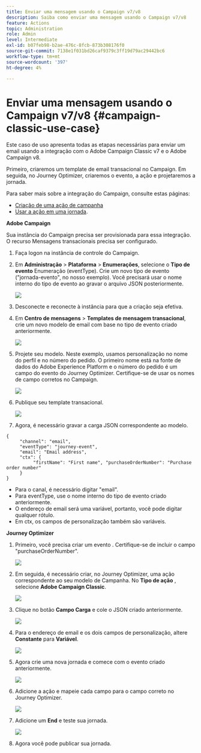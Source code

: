 ```yaml
---
title: Enviar uma mensagem usando o Campaign v7/v8
description: Saiba como enviar uma mensagem usando o Campaign v7/v8
feature: Actions
topic: Administration
role: Admin
level: Intermediate
exl-id: b07feb98-b2ae-476c-8fcb-873b308176f0
source-git-commit: 7138e1f031bd26caf9379c3ff19d79ac29442bc6
workflow-type: tm+mt
source-wordcount: '397'
ht-degree: 4%

---
```


# Enviar uma mensagem usando o Campaign v7/v8 {#campaign-classic-use-case}

Este caso de uso apresenta todas as etapas necessárias para enviar um email usando a integração com o Adobe Campaign Classic v7 e o Adobe Campaign v8.

Primeiro, criaremos um template de email transacional no Campaign. Em seguida, no Journey Optimizer, criaremos o evento, a ação e projetaremos a jornada.

Para saber mais sobre a integração do Campaign, consulte estas páginas:

* [Criação de uma ação de campanha](../action/acc-action.md)
* [Usar a ação em uma jornada](../building-journeys/using-adobe-campaign-classic.md).

**Adobe Campaign**

Sua instância do Campaign precisa ser provisionada para essa integração. O recurso Mensagens transacionais precisa ser configurado.

1. Faça logon na instância de controle do Campaign.

1. Em **Administração** > **Plataforma** > **Enumerações**, selecione o **Tipo de evento** Enumeração (eventType). Crie um novo tipo de evento (&quot;jornada-evento&quot;, no nosso exemplo). Você precisará usar o nome interno do tipo de evento ao gravar o arquivo JSON posteriormente.

   ![](../assets/accintegration-uc-1.png)

1. Desconecte e reconecte à instância para que a criação seja efetiva.

1. Em **Centro de mensagens** > **Templates de mensagem transacional**, crie um novo modelo de email com base no tipo de evento criado anteriormente.

   ![](../assets/accintegration-uc-2.png)

1. Projete seu modelo. Neste exemplo, usamos personalização no nome do perfil e no número do pedido. O primeiro nome está na fonte de dados do Adobe Experience Platform e o número do pedido é um campo do evento do Journey Optimizer. Certifique-se de usar os nomes de campo corretos no Campaign.

   ![](../assets/accintegration-uc-3.png)

1. Publique seu template transacional.

   ![](../assets/accintegration-uc-4.png)

1. Agora, é necessário gravar a carga JSON correspondente ao modelo.

```
{
     "channel": "email",
     "eventType": "journey-event",
     "email": "Email address",
     "ctx": {
          "firstName": "First name", "purchaseOrderNumber": "Purchase order number"
     }
}
```

* Para o canal, é necessário digitar &quot;email&quot;.
* Para eventType, use o nome interno do tipo de evento criado anteriormente.
* O endereço de email será uma variável, portanto, você pode digitar qualquer rótulo.
* Em ctx, os campos de personalização também são variáveis.

**Journey Optimizer**

1. Primeiro, você precisa criar um evento . Certifique-se de incluir o campo &quot;purchaseOrderNumber&quot;.

   ![](../assets/accintegration-uc-5.png)

1. Em seguida, é necessário criar, no Journey Optimizer, uma ação correspondente ao seu modelo de Campanha. No **Tipo de ação** , selecione **Adobe Campaign Classic**.

   ![](../assets/accintegration-uc-6.png)

1. Clique no botão **Campo Carga** e cole o JSON criado anteriormente.

   ![](../assets/accintegration-uc-7.png)

1. Para o endereço de email e os dois campos de personalização, altere **Constante** para **Variável**.

   ![](../assets/accintegration-uc-8.png)

1. Agora crie uma nova jornada e comece com o evento criado anteriormente.

   ![](../assets/accintegration-uc-9.png)

1. Adicione a ação e mapeie cada campo para o campo correto no Journey Optimizer.

   ![](../assets/accintegration-uc-10.png)

1. Adicione um **End** e teste sua jornada.

   ![](../assets/accintegration-uc-11.png)

1. Agora você pode publicar sua jornada.
